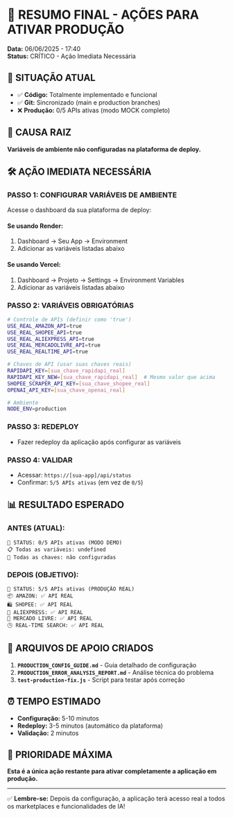 # 🎯 RESUMO FINAL - AÇÕES PARA ATIVAR PRODUÇÃO
**Data:** 06/06/2025 - 17:40  
**Status:** CRÍTICO - Ação Imediata Necessária

## 🚨 SITUAÇÃO ATUAL
- ✅ **Código:** Totalmente implementado e funcional
- ✅ **Git:** Sincronizado (main e production branches)
- ❌ **Produção:** 0/5 APIs ativas (modo MOCK completo)

## 🎯 CAUSA RAIZ
**Variáveis de ambiente não configuradas na plataforma de deploy.**

## 🛠️ AÇÃO IMEDIATA NECESSÁRIA

### **PASSO 1: CONFIGURAR VARIÁVEIS DE AMBIENTE**
Acesse o dashboard da sua plataforma de deploy:

#### **Se usando Render:**
1. Dashboard → Seu App → Environment
2. Adicionar as variáveis listadas abaixo

#### **Se usando Vercel:**
1. Dashboard → Projeto → Settings → Environment Variables
2. Adicionar as variáveis listadas abaixo

### **PASSO 2: VARIÁVEIS OBRIGATÓRIAS**
```bash
# Controle de APIs (definir como 'true')
USE_REAL_AMAZON_API=true
USE_REAL_SHOPEE_API=true
USE_REAL_ALIEXPRESS_API=true
USE_REAL_MERCADOLIVRE_API=true
USE_REAL_REALTIME_API=true

# Chaves de API (usar suas chaves reais)
RAPIDAPI_KEY=[sua_chave_rapidapi_real]
RAPIDAPI_KEY_NEW=[sua_chave_rapidapi_real]  # Mesmo valor que acima
SHOPEE_SCRAPER_API_KEY=[sua_chave_shopee_real]
OPENAI_API_KEY=[sua_chave_openai_real]

# Ambiente
NODE_ENV=production
```

### **PASSO 3: REDEPLOY**
- Fazer redeploy da aplicação após configurar as variáveis

### **PASSO 4: VALIDAR**
- Acessar: `https://[sua-app]/api/status`
- Confirmar: `5/5 APIs ativas` (em vez de `0/5`)

## 📊 RESULTADO ESPERADO

### **ANTES (ATUAL):**
```
🔧 STATUS: 0/5 APIs ativas (MODO DEMO)
📋 Todas as variáveis: undefined
🔑 Todas as chaves: não configuradas
```

### **DEPOIS (OBJETIVO):**
```
🔧 STATUS: 5/5 APIs ativas (PRODUÇÃO REAL)
📦 AMAZON: ✅ API REAL
🛍️ SHOPEE: ✅ API REAL  
🛒 ALIEXPRESS: ✅ API REAL
🏪 MERCADO LIVRE: ✅ API REAL
🕒 REAL-TIME SEARCH: ✅ API REAL
```

## 🚀 ARQUIVOS DE APOIO CRIADOS

1. **`PRODUCTION_CONFIG_GUIDE.md`** - Guia detalhado de configuração
2. **`PRODUCTION_ERROR_ANALYSIS_REPORT.md`** - Análise técnica do problema
3. **`test-production-fix.js`** - Script para testar após correção

## ⏰ TEMPO ESTIMADO
- **Configuração:** 5-10 minutos
- **Redeploy:** 3-5 minutos (automático da plataforma)
- **Validação:** 2 minutos

## 🎯 PRIORIDADE MÁXIMA
**Esta é a única ação restante para ativar completamente a aplicação em produção.**

---
✅ **Lembre-se:** Depois da configuração, a aplicação terá acesso real a todos os marketplaces e funcionalidades de IA!
